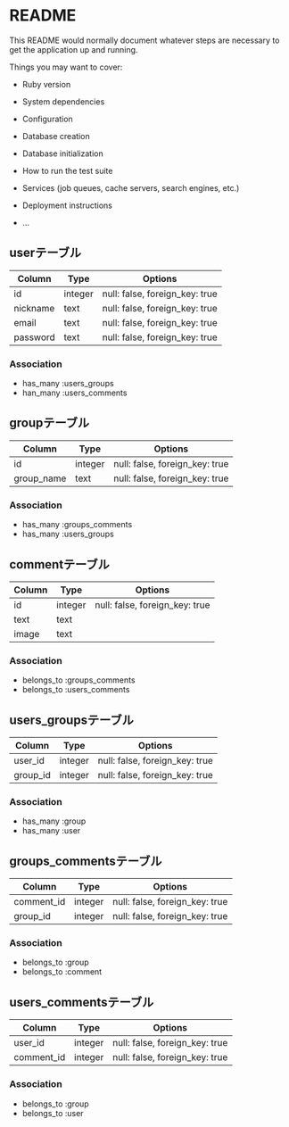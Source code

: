 # README

This README would normally document whatever steps are necessary to get the
application up and running.

Things you may want to cover:

* Ruby version

* System dependencies

* Configuration

* Database creation

* Database initialization

* How to run the test suite

* Services (job queues, cache servers, search engines, etc.)

* Deployment instructions

* ...

## userテーブル

|Column|Type|Options|
|------|----|-------|
|id|integer|null: false, foreign_key: true|
|nickname|text|null: false, foreign_key: true|
|email|text|null: false, foreign_key: true|
|password|text|null: false, foreign_key: true|

### Association
- has_many :users_groups
- han_many :users_comments


## groupテーブル

|Column|Type|Options|
|------|----|-------|
|id|integer|null: false, foreign_key: true|
|group_name|text|null: false, foreign_key: true|

### Association
- has_many :groups_comments
- has_many :users_groups


## commentテーブル

|Column|Type|Options|
|------|----|-------|
|id|integer|null: false, foreign_key: true|
|text|text||
|image|text||

### Association
- belongs_to :groups_comments
- belongs_to :users_comments


## users_groupsテーブル

|Column|Type|Options|
|------|----|-------|
|user_id|integer|null: false, foreign_key: true|
|group_id|integer|null: false, foreign_key: true|

### Association
- has_many :group
- has_many :user


## groups_commentsテーブル

|Column|Type|Options|
|------|----|-------|
|comment_id|integer|null: false, foreign_key: true|
|group_id|integer|null: false, foreign_key: true|

### Association
- belongs_to :group
- belongs_to :comment


## users_commentsテーブル

|Column|Type|Options|
|------|----|-------|
|user_id|integer|null: false, foreign_key: true|
|comment_id|integer|null: false, foreign_key: true|

### Association
- belongs_to :group
- belongs_to :user

[](
あああ
)